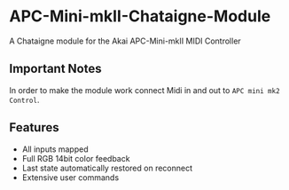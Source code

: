# APC-Mini-mkII-Chataigne-Module
A Chataigne module for the Akai APC-Mini-mkII MIDI Controller

## Important Notes
In order to make the module work connect Midi in and out to `APC mini mk2 Control`.

## Features
- All inputs mapped
- Full RGB 14bit color feedback
- Last state automatically restored on reconnect
- Extensive user commands